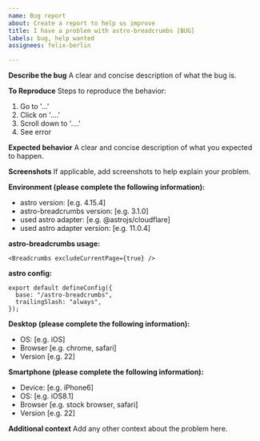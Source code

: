 ```yaml
---
name: Bug report
about: Create a report to help us improve
title: I have a problem with astro-breadcrumbs [BUG]
labels: bug, help wanted
assignees: felix-berlin

---
```


**Describe the bug**
A clear and concise description of what the bug is.

**To Reproduce**
Steps to reproduce the behavior:
1. Go to '...'
2. Click on '....'
3. Scroll down to '....'
4. See error

**Expected behavior**
A clear and concise description of what you expected to happen.

**Screenshots**
If applicable, add screenshots to help explain your problem.

**Environment (please complete the following information):**
 - astro version: [e.g. 4.15.4]
 - astro-breadcrumbs version: [e.g. 3.1.0]
 - used astro adapter: [e.g. @astrojs/cloudflare]
 - used astro adapter version: [e.g. 11.0.4]

**astro-breadcrumbs usage:**

```astro
<Breadcrumbs excludeCurrentPage={true} />
```

**astro config:**

```astro
export default defineConfig({
  base: "/astro-breadcrumbs",
  trailingSlash: "always",
});
```

**Desktop (please complete the following information):**
 - OS: [e.g. iOS]
 - Browser [e.g. chrome, safari]
 - Version [e.g. 22]

**Smartphone (please complete the following information):**
 - Device: [e.g. iPhone6]
 - OS: [e.g. iOS8.1]
 - Browser [e.g. stock browser, safari]
 - Version [e.g. 22]

**Additional context**
Add any other context about the problem here.
